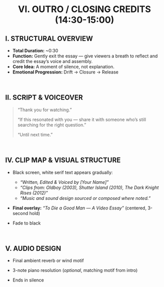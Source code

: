 <h1 align="center">VI. OUTRO / CLOSING CREDITS (14:30-15:00)</h1>

## I. STRUCTURAL OVERVIEW

- **Total Duration:** ~0:30
- **Function:** Gently exit the essay — give viewers a breath to reflect and credit the essay’s voice and assembly.
- **Core Idea:** A moment of silence, not explanation.
- **Emotional Progression:**  Drift → Closure → Release

&nbsp;


## II. SCRIPT & VOICEOVER
> “Thank you for watching.”
> 
> “If this resonated with you — share it with someone who’s still searching for the right question.”
>
> “Until next time.”

&nbsp;


## IV. CLIP MAP & VISUAL STRUCTURE

- Black screen, white serif text appears gradually:
  - _“Written, Edited & Voiced by [Your Name]”_
  - _“Clips from: Oldboy (2003), Shutter Island (2010), The Dark Knight Rises (2012)”_
  - _“Music and sound design sourced or composed where noted.”_
- **Final overlay:** _“To Die a Good Man — A Video Essay”_ (centered, 3-second hold)

- Fade to black


&nbsp;

## V. AUDIO DESIGN
- Final ambient reverb or wind motif
- 3-note piano resolution (_optional_, matching motif from intro)

- Ends in silence



